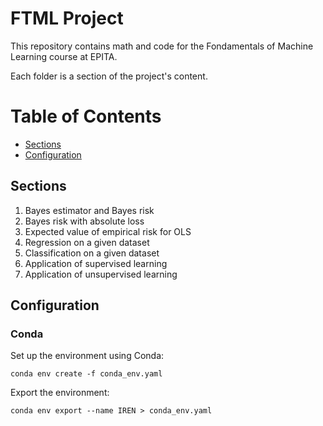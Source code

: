 # FTML Project
This repository contains math and code for the Fondamentals of Machine Learning course at EPITA.

Each folder is a section of the project's content.

# Table of Contents
- [Sections](#sections)
- [Configuration](#configuration)

## Sections
1. Bayes estimator and Bayes risk
2. Bayes risk with absolute loss
3. Expected value of empirical risk for OLS
4. Regression on a given dataset
5. Classification on a given dataset
6. Application of supervised learning
7. Application of unsupervised learning

## Configuration
### Conda
Set up the environment using Conda:
```
conda env create -f conda_env.yaml
```
Export the environment:
```
conda env export --name IREN > conda_env.yaml
```
